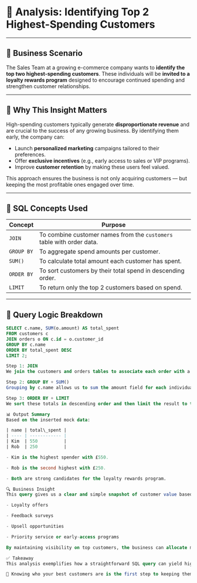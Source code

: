 # 🎯 Analysis: Identifying Top 2 Highest-Spending Customers

---

## 🧠 Business Scenario

The Sales Team at a growing e-commerce company wants to **identify the top two highest-spending customers**. These individuals will be **invited to a loyalty rewards program** designed to encourage continued spending and strengthen customer relationships.

---

## 💼 Why This Insight Matters

High-spending customers typically generate **disproportionate revenue** and are crucial to the success of any growing business. By identifying them early, the company can:

- Launch **personalized marketing** campaigns tailored to their preferences.
- Offer **exclusive incentives** (e.g., early access to sales or VIP programs).
- Improve **customer retention** by making these users feel valued.

This approach ensures the business is not only acquiring customers — but keeping the most profitable ones engaged over time.

---

## 🧰 SQL Concepts Used

| Concept          | Purpose                                                                 |
|------------------|-------------------------------------------------------------------------|
| `JOIN`           | To combine customer names from the `customers` table with order data.   |
| `GROUP BY`       | To aggregate spend amounts per customer.                                |
| `SUM()`          | To calculate total amount each customer has spent.                      |
| `ORDER BY`       | To sort customers by their total spend in descending order.             |
| `LIMIT`          | To return only the top 2 customers based on spend.                      |

---

## 🧪 Query Logic Breakdown

```sql
SELECT c.name, SUM(o.amount) AS total_spent
FROM customers c
JOIN orders o ON c.id = o.customer_id
GROUP BY c.name
ORDER BY total_spent DESC
LIMIT 2;

Step 1: JOIN
We join the customers and orders tables to associate each order with a customer name.

Step 2: GROUP BY + SUM()
Grouping by c.name allows us to sum the amount field for each individual, resulting in their total spending.

Step 3: ORDER BY + LIMIT
We sort these totals in descending order and then limit the result to the top 2 customers only.

📊 Output Summary
Based on the inserted mock data:

| name | total\_spent |
| ---- | ------------ |
| Kim  | 550          |
| Rob  | 250          |

- Kim is the highest spender with £550.

- Rob is the second highest with £250.

- Both are strong candidates for the loyalty rewards program.

🔍 Business Insight
This query gives us a clear and simple snapshot of customer value based on spending. These two individuals are ideal targets for:

- Loyalty offers

- Feedback surveys

- Upsell opportunities

- Priority service or early-access programs

By maintaining visibility on top customers, the business can allocate marketing resources more efficiently, boosting retention and lifetime value.

✅ Takeaway
This analysis exemplifies how a straightforward SQL query can yield high-impact business insight. It bridges raw transaction data and strategic decision-making, forming the basis for customer segmentation and retention strategies.

🔑 Knowing who your best customers are is the first step to keeping them.
